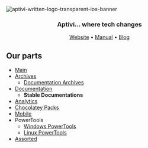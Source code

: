 ![aptivi-written-logo-transparent-ios-banner](https://rawcdn.githack.com/Aptivi/.github/9f9688830c72ac6307a2f88e9c893861e62233f6/assets/aptivi-written-logo-transparent-ios-banner.png)

<div align = center>

<h3>Aptivi... where tech changes</h3>

[Website](https://aptivi.github.io) •
[Manual](https://aptivi.gitbook.io) •
[Blog](https://officialaptivi.wordpress.com)

<div align = left>

## Our parts

* [Main](https://github.com/Aptivi)
* [Archives](https://github.com/Aptivi-Archives)
  * [Documentation Archives](https://github.com/Aptivi-Docs-Archive)
* [Documentation](https://github.com/Aptivi-Docs)
  * **Stable Documentations**
* [Analytics](https://github.com/Aptivi-Analytics)
* [Chocolatey Packs](https://github.com/Aptivi-Choco-Pack)
* [Mobile](https://github.com/aptivi-mobile)
* PowerTools
  * [Windows PowerTools](https://github.com/Aptivi-WPT)
  * [Linux PowerTools](https://github.com/Aptivi-LPT)
* [Assorted](https://github.com/Aptivi-Assorted)
